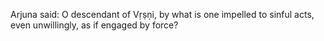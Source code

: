 Arjuna said: O descendant of Vṛṣṇi, by what is one impelled to sinful acts, even unwillingly, as if engaged by force?